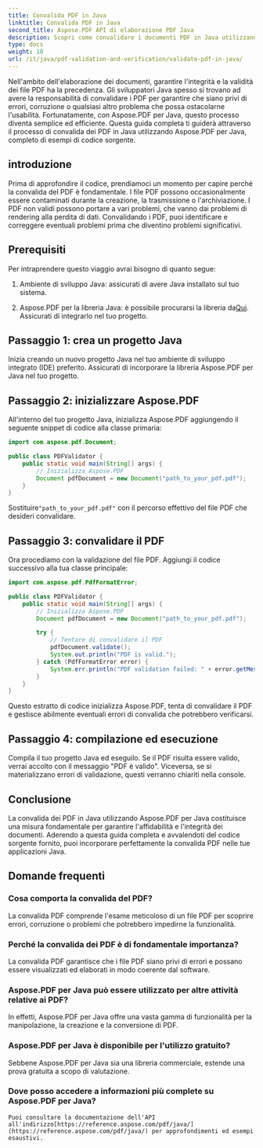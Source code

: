 ```yaml
---
title: Convalida PDF in Java
linktitle: Convalida PDF in Java
second_title: Aspose.PDF API di elaborazione PDF Java
description: Scopri come convalidare i documenti PDF in Java utilizzando Aspose.PDF, garantendo l'integrità e la conformità dei tuoi file PDF.
type: docs
weight: 10
url: /it/java/pdf-validation-and-verification/validate-pdf-in-java/
---
```


Nell'ambito dell'elaborazione dei documenti, garantire l'integrità e la validità dei file PDF ha la precedenza. Gli sviluppatori Java spesso si trovano ad avere la responsabilità di convalidare i PDF per garantire che siano privi di errori, corruzione o qualsiasi altro problema che possa ostacolarne l'usabilità. Fortunatamente, con Aspose.PDF per Java, questo processo diventa semplice ed efficiente. Questa guida completa ti guiderà attraverso il processo di convalida dei PDF in Java utilizzando Aspose.PDF per Java, completo di esempi di codice sorgente.

## introduzione

Prima di approfondire il codice, prendiamoci un momento per capire perché la convalida del PDF è fondamentale. I file PDF possono occasionalmente essere contaminati durante la creazione, la trasmissione o l'archiviazione. I PDF non validi possono portare a vari problemi, che vanno dai problemi di rendering alla perdita di dati. Convalidando i PDF, puoi identificare e correggere eventuali problemi prima che diventino problemi significativi.

## Prerequisiti

Per intraprendere questo viaggio avrai bisogno di quanto segue:

1. Ambiente di sviluppo Java: assicurati di avere Java installato sul tuo sistema.

2.  Aspose.PDF per la libreria Java: è possibile procurarsi la libreria da[Qui](https://releases.aspose.com/pdf/java/). Assicurati di integrarlo nel tuo progetto.

## Passaggio 1: crea un progetto Java

Inizia creando un nuovo progetto Java nel tuo ambiente di sviluppo integrato (IDE) preferito. Assicurati di incorporare la libreria Aspose.PDF per Java nel tuo progetto.

## Passaggio 2: inizializzare Aspose.PDF

All'interno del tuo progetto Java, inizializza Aspose.PDF aggiungendo il seguente snippet di codice alla classe primaria:

```java
import com.aspose.pdf.Document;

public class PDFValidator {
    public static void main(String[] args) {
        // Inizializza Aspose.PDF
        Document pdfDocument = new Document("path_to_your_pdf.pdf");
    }
}
```

 Sostituire`"path_to_your_pdf.pdf"` con il percorso effettivo del file PDF che desideri convalidare.

## Passaggio 3: convalidare il PDF

Ora procediamo con la validazione del file PDF. Aggiungi il codice successivo alla tua classe principale:

```java
import com.aspose.pdf.PdfFormatError;

public class PDFValidator {
    public static void main(String[] args) {
        // Inizializza Aspose.PDF
        Document pdfDocument = new Document("path_to_your_pdf.pdf");

        try {
            // Tentare di convalidare il PDF
            pdfDocument.validate();
            System.out.println("PDF is valid.");
        } catch (PdfFormatError error) {
            System.err.println("PDF validation failed: " + error.getMessage());
        }
    }
}
```

Questo estratto di codice inizializza Aspose.PDF, tenta di convalidare il PDF e gestisce abilmente eventuali errori di convalida che potrebbero verificarsi.

## Passaggio 4: compilazione ed esecuzione

Compila il tuo progetto Java ed eseguilo. Se il PDF risulta essere valido, verrai accolto con il messaggio "PDF è valido". Viceversa, se si materializzano errori di validazione, questi verranno chiariti nella console.

## Conclusione

La convalida dei PDF in Java utilizzando Aspose.PDF per Java costituisce una misura fondamentale per garantire l'affidabilità e l'integrità dei documenti. Aderendo a questa guida completa e avvalendoti del codice sorgente fornito, puoi incorporare perfettamente la convalida PDF nelle tue applicazioni Java.


## Domande frequenti

### Cosa comporta la convalida del PDF?
   La convalida PDF comprende l'esame meticoloso di un file PDF per scoprire errori, corruzione o problemi che potrebbero impedirne la funzionalità.

### Perché la convalida dei PDF è di fondamentale importanza?
   La convalida PDF garantisce che i file PDF siano privi di errori e possano essere visualizzati ed elaborati in modo coerente dal software.

### Aspose.PDF per Java può essere utilizzato per altre attività relative ai PDF?
   In effetti, Aspose.PDF per Java offre una vasta gamma di funzionalità per la manipolazione, la creazione e la conversione di PDF.

### Aspose.PDF per Java è disponibile per l'utilizzo gratuito?
   Sebbene Aspose.PDF per Java sia una libreria commerciale, estende una prova gratuita a scopo di valutazione.

### Dove posso accedere a informazioni più complete su Aspose.PDF per Java?
    Puoi consultare la documentazione dell'API all'indirizzo[https://reference.aspose.com/pdf/java/](https://reference.aspose.com/pdf/java/) per approfondimenti ed esempi esaustivi.